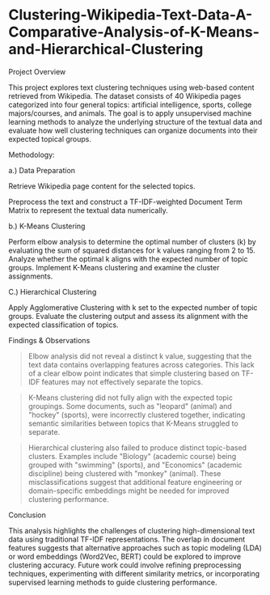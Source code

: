 # Clustering-Wikipedia-Text-Data-A-Comparative-Analysis-of-K-Means-and-Hierarchical-Clustering

Project Overview

This project explores text clustering techniques using web-based content retrieved from Wikipedia. The dataset consists of 40 Wikipedia pages categorized into four general topics: artificial intelligence, sports, college majors/courses, and animals. The goal is to apply unsupervised machine learning methods to analyze the underlying structure of the textual data and evaluate how well clustering techniques can organize documents into their expected topical groups.

Methodology:

a.) Data Preparation

Retrieve Wikipedia page content for the selected topics.

Preprocess the text and construct a TF-IDF-weighted Document Term Matrix to represent the textual data numerically.

b.) K-Means Clustering

Perform elbow analysis to determine the optimal number of clusters (k) by evaluating the sum of squared distances for k values ranging from 2 to 15.
Analyze whether the optimal k aligns with the expected number of topic groups.
Implement K-Means clustering and examine the cluster assignments.

C.) Hierarchical Clustering

Apply Agglomerative Clustering with k set to the expected number of topic groups.
Evaluate the clustering output and assess its alignment with the expected classification of topics.

Findings & Observations

> Elbow analysis did not reveal a distinct k value, suggesting that the text data contains overlapping features across categories. This lack of a clear elbow point indicates that simple clustering based on TF-IDF features may not effectively separate the topics.

> K-Means clustering did not fully align with the expected topic groupings. Some documents, such as "leopard" (animal) and "hockey" (sports), were incorrectly clustered together, indicating semantic similarities between topics that K-Means struggled to separate.

> Hierarchical clustering also failed to produce distinct topic-based clusters. Examples include "Biology" (academic course) being grouped with "swimming" (sports), and "Economics" (academic discipline) being clustered with "monkey" (animal). These misclassifications suggest that additional feature engineering or domain-specific embeddings might be needed for improved clustering performance.

Conclusion

This analysis highlights the challenges of clustering high-dimensional text data using traditional TF-IDF representations. The overlap in document features suggests that alternative approaches such as topic modeling (LDA) or word embeddings (Word2Vec, BERT) could be explored to improve clustering accuracy. Future work could involve refining preprocessing techniques, experimenting with different similarity metrics, or incorporating supervised learning methods to guide clustering performance.
